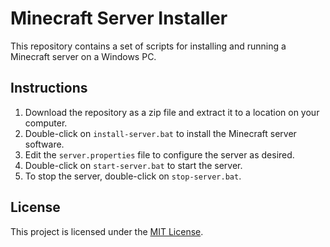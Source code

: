 # Minecraft Server Installer

This repository contains a set of scripts for installing and running a Minecraft server on a Windows PC.

## Instructions

1. Download the repository as a zip file and extract it to a location on your computer.
2. Double-click on `install-server.bat` to install the Minecraft server software.
3. Edit the `server.properties` file to configure the server as desired.
4. Double-click on `start-server.bat` to start the server.
5. To stop the server, double-click on `stop-server.bat`.

## License

This project is licensed under the [MIT License](LICENSE).
